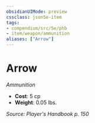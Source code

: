 ```yaml
---
obsidianUIMode: preview
cssclass: json5e-item
tags:
- compendium/src/5e/phb
- item/weapon/ammunition
aliases: ["Arrow"]
---
```

# Arrow
*Ammunition*  

- **Cost**: 5 cp
- **Weight**: 0.05 lbs.

*Source: Player's Handbook p. 150*